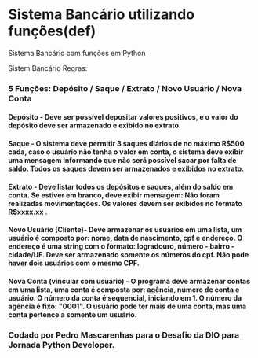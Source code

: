 # Sistema Bancário utilizando funções(def)

Sistema Bancário com funções em Python

Sistem Bancário
Regras:
### 5 Funções: Depósito / Saque / Extrato / Novo Usuário / Nova Conta

#### Depósito - Deve ser possível depositar valores positivos, e o valor do depósito deve ser armazenado e exibido no extrato.
#### Saque - O sistema deve permitir 3 saques diários de no máximo R$500 cada, caso o usuário não tenha o valor em conta, o sistema deve exibir uma mensagem informando que não será possível sacar por falta de saldo. Todos os saques devem ser armazenados e exibidos no extrato.
#### Extrato - Deve listar todos os depósitos e saques, além do saldo em conta. Se estiver em branco, deve exibir mensagem: Não foram realizadas movimentações. Os valores devem ser exibidos no formato R$xxxx.xx .
#### Novo Usuário (Cliente)- Deve armazenar os usuários em uma lista, um usuário é composto por: nome, data de nascimento, cpf e endereço. O endereço é uma string com o formato: logradouro, número - bairro - cidade/UF. Deve ser armazenado somente os números do cpf. Não pode haver dois usuários com o mesmo CPF.
#### Nova Conta (vincular com usuário) - O programa deve armazenar contas em uma lista, uma conta é composta por: agência, número de conta e usuário. O número da conta é sequencial, iniciando em 1. O número da agência é fixo: "0001". O usuário pode ter mais de uma conta, mas uma conta pertence a somente um usuário.

### Codado por Pedro Mascarenhas para o Desafio da DIO para Jornada Python Developer.
